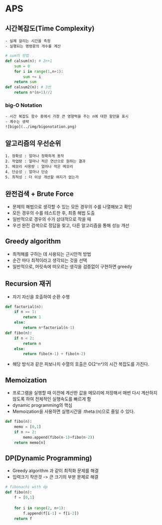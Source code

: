 # APS

## 시간복잡도(Time Complexity)

    - 실제 걸리는 시간을 측정
    - 실행되는 명령뭉의 개수를 계산

``` python
# sum의 방법
def calsum(n): # 2n+1
    sum = 0
    for i in range(1,n+1):
        sum += i
    return sum
def calsum2(n): # 3번
    return n*(n+1)//2
```

### big-O Notation

    - 시간 복잡도 함수 중에서 가장 큰 영향력을 주는 n에 대한 항만을 표시
    - 계수는 생략
    ![bigo](../img/bigonotation.png)

## 알고리즘의 우선순위

    1. 정확성 : 얼마나 정확하게 동작
    2. 작업량 : 얼마나 적은 연산으로 원하는 결과
    3. 메모리 사용량 : 얼마나 적은 메모리
    4. 단순성 : 얼마나 단순
    5. 최적성 : 더 이상 개선할 여지가 없는가

## 완전검색 + Brute Force

- 문제의 해법으로 생각할 수 있는 모든 경우의 수를 나열해보고 확인
- 모든 경우의 수를 테스트한 후, 최종 해법 도출
- 일반적으로 경우의 수가 상대적으로 작을 때
- 우선 완전 검색으로 정답을 찾고, 다른 알고리즘을 통해 성능 개선

## Greedy algorithm

- 최적해를 구하는 데 사용되는 근시안적 방법
- 순간 마다 최적이라고 생각되는 것을 선택
- 일반적으로, 머릿속에 떠오르는 생각을 검증없이 구현하면 greedy

## Recursion 재귀

- 자기 자신을 호출하여 순환 수행

```python
def factorial(n):
    if n == 1:
        return 1
    else:
        return n*factorial(n-1)
def fibo(n):
    if n < 2:
        return n
    else:
        return fibo(n-1) + fibo(n-2)
```

- 해당 방식과 같은 피보나치 수열의 호출은 O(2^n^)의 시간 복잡도를 가진다.

## Memoization

- 프로그램을 실행할 때 이전에 계산한 값을 메모리에 저장해서 매번 다시 계산하지 않도록 하여 전체적인 실행속도를 빠르게 함
- dynamic programming의 핵심
- Memoization을 사용하면 실행시간을 :theta:(n)으로 줄일 수 있다.

```python
def fibo(n):
    memo = [0,1]
    if n >= 2:
        memo.append(fibo(n-1)+fibo(n-2))
    return memo[n]
```

## DP(Dynamic Programming)

- Greedy algorithm 과 같이 최적화 문제를 해결
- 입력크기 작은것 -> 큰 크기의 부분 문제로 해결

```python
# fibonachi with dp
def fibo(n):
    f = [0,1]

    for i in range(2, n+1):
        f.append(f[i-1] + f[i-2])
    return f
```